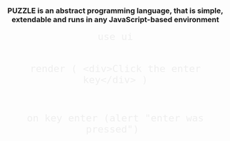 <center style="width: 100%;">


<br><br>

<h3 class="header">PUZZLE is an abstract programming language, that is simple,<br> extendable and runs in any JavaScript-based environment</h3>

  <!--iframe src="https://abstractcode.dev" style="border:none;height:500px;width:100%"></iframe-->



<div class="cover_codebox" style="display: block;">
<pre><code class="lang-puzzle" style="font-size:22px !important;color:#EEEEEE">use ui

render (
  &#60;div>Click the enter key&#60;/div>
)

on key enter (alert "enter was pressed")
</code></pre>
<!--center>
  <a href="#/chapters/GUIDES?id=browser" class="btn">Start on Browser</a>
</center-->
</div>

<!--div class="scroll-h">
<b>START: &nbsp; </b> 
<a href="#/chapters/GUIDES?id=browser" class="bubble">Browser</a>
<a href="#/chapters/GUIDES?id=use-with-node" class="bubble">Node</a>
<a href="#/chapters/GUIDES?id=embedded-in-js" class="bubble">Embedded</a>
<a href="#/chapters/GUIDES?id=hosted-clouds" class="bubble">Hosted</a>
<a href="#/chapters/GUIDES" class="bubble">more</a>
</div-->

<!--br>


<a href="#/README" class="cover_box_article">
	<h3>Learn PUZZLE</h3>
	Now!
</a>
<a href="#/chapters/MODULES" class="cover_box_article click">
	<h3>Check out Modules</h3>
	Modules for many purposes
</a>

<br-->

  <a href="#/README">

<br>
<span class=" fa fa-chevron-down"></span>
</b>
</a>


</center>
